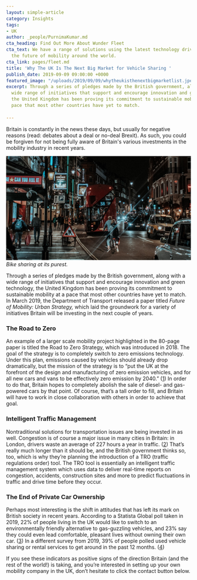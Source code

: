 ```yaml
---
layout: simple-article
category: Insights
tags:
- UK
author: _people/PurnimaKumar.md
cta_heading: Find Out More About Wunder Fleet
cta_text: We have a range of solutions using the latest technology driving forward
  the future of mobility around the world.
cta_link: pages/fleet.md
title: 'Why The UK Is The Next Big Market for Vehicle Sharing '
publish_date: 2019-09-09 09:00:00 +0000
featured_image: "/uploads/2019/09/09/whytheukisthenextbigmarketlist.jpeg"
excerpt: Through a series of pledges made by the British government, along with a
  wide range of initiatives that support and encourage innovation and green technology,
  the United Kingdom has been proving its commitment to sustainable mobility at a
  pace that most other countries have yet to match.

---
```

Britain is constantly in the news these days, but usually for negative reasons (read: debates about a deal or no-deal Brexit). As such, you could be forgiven for not being fully aware of Britain's various investments in the mobility industry in recent years.

_![busy-street-london-shared-bike](/uploads/2019/09/09/whytheukisthenextbigmarketbody.jpg "The original bike sharing concept..")Bike sharing at its purest._

Through a series of pledges made by the British government, along with a wide range of initiatives that support and encourage innovation and green technology, the United Kingdom has been proving its commitment to sustainable mobility at a pace that most other countries have yet to match. In March 2019, the Department of Transport released a paper titled _Future of Mobility: Urban Strategy,_ which laid the groundwork for a variety of initiatives Britain will be investing in the next couple of years.

### The Road to Zero

An example of a larger scale mobility project highlighted in the 80-page paper is titled the Road to Zero Strategy, which was introduced in 2018. The goal of the strategy is to completely switch to zero emissions technology. Under this plan, emissions caused by vehicles should already drop dramatically, but the mission of the strategy is to “put the UK at the forefront of the design and manufacturing of zero emission vehicles, and for all new cars and vans to be effectively zero emission by 2040.” ([1](https://assets.publishing.service.gov.uk/government/uploads/system/uploads/attachment_data/file/739460/road-to-zero.pdf)) In order to do that, Britain hopes to completely abolish the sale of diesel- and gas-powered cars by that point. Of course, that’s a tall order to fill, and Britain will have to work in close collaboration with others in order to achieve that goal.

### Intelligent Traffic Management

Nontraditional solutions for transportation issues are being invested in as well. Congestion is of course a major issue in many cities in Britain: in London, drivers waste an average of 227 hours a year in traffic. ([2](https://www.independent.co.uk/travel/news-and-advice/london-uk-most-congested-cities-traffic-hours-driving-roads-busy-birmingham-glasgow-manchester-a8775056.html)) That’s really much longer than it should be, and the British government thinks so, too, which is why they’re planning the introduction of a TRO (traffic regulations order) tool. The TRO tool is essentially an intelligent traffic management system which uses data to deliver real-time reports on congestion, accidents, construction sites and more to predict fluctuations in traffic and drive time before they occur.

### The End of Private Car Ownership

Perhaps most interesting is the shift in attitudes that has left its mark on British society in recent years. According to a Statista Global poll taken in 2019, 22% of people living in the UK would like to switch to an environmentally friendly alternative to gas-guzzling vehicles, and 23% say they could even lead comfortable, pleasant lives without owning their own car. ([3](https://www.statista.com/forecasts/997809/attitudes-towards-mobility-in-the-uk )) In a different survey from 2019, 39% of people polled used vehicle sharing or rental services to get around in the past 12 months. ([4](https://www.statista.com/forecasts/997844/mobility-service-usage-in-the-uk))

If you see these indicators as positive signs of the direction Britain (and the rest of the world!) is taking, and you’re interested in setting up your own mobility company in the UK, don’t hesitate to click the contact button below.
